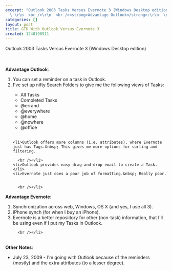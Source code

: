 ```yaml
---
excerpt: "Outlook 2003 Tasks Versus Evernote 3 (Windows Desktop edition)\r\n  \r\n
  \ \r\n  <br />\r\n  <br /><strong>Advantage Outlook</strong>:\r\n  \r\n  \r\n  "
categories: []
layout: post
title: GTD With Outlook Versus Evernote 3
created: 1248198911
---
```

Outlook 2003 Tasks Versus Evernote 3 (Windows Desktop edition)
  
  
  <br />
  <br /><strong>Advantage Outlook</strong>:
  
  
  <br />
  <ol>
    <li>You can set a reminder on a task in Outlook.</li>
    <li>I've set up nifty Search Folders to give me the following views of Tasks:</li>
    <ul>
      <li>All Tasks</li>
      <li>Completed Tasks</li>
      <li>@errand</li>
      <li>@everywhere</li>
      <li>@home</li>
      <li>@nowhere</li>
      <li>@office</li>
    </ul>
­    
    
    <li>Outlook offers more columns (i.e. attributes), where Evernote just has Tags.&nbsp; This gives me more options for sorting and filtering.
      
      <br /></li>
    <li>Outlook provides easy drag-and-drop email to create a Task.</li>
    <li>Evernote just does a poor job of formatting.&nbsp; Really poor.
      
      
      <br /></li>
  </ol><strong>­Advantage Evernote</strong>:
  
  
  <br />
  <ol>
    <li>Synchronization across web, Windows, OS X (and yes, I use all 3).</li>
    <li>iPhone synch (for when I buy an iPhone).</li>
    <li>Evernote is a better reposiitory for other (non-task) information, that I'll be using even if I put my Tasks in Outlook.
      
      <br /></li>
  </ol>
  <br /><strong>Other Notes</strong>:
  
  
  <br />
  <ul>
    <li>July 23, 2009 - I'm going with Outlook because of the reminders (mostly) and the extra attributes (to a lesser degree).
      <br /></li>
  </ul>
